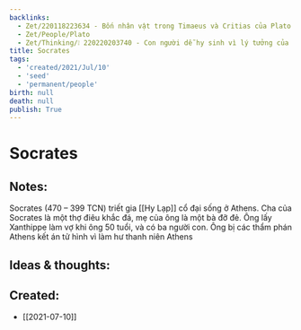 ```yaml
---
backlinks:
  - Zet/220118223634 - Bốn nhân vật trong Timaeus và Critias của Plato
  - Zet/People/Plato
  - Zet/Thinking/❕ 220220203740 - Con người dễ hy sinh vì lý tưởng của đám đông hơn là lý tưởng cá nhân
title: Socrates
tags:
  - 'created/2021/Jul/10'
  - 'seed'
  - 'permanent/people'
birth: null
death: null
publish: True
---
```

# Socrates

## Notes:
Socrates (470 – 399 TCN) triết gia [[Hy Lạp]] cổ đại sống ở Athens. Cha của Socrates là một thợ điêu khắc đá, mẹ của ông là một bà đỡ đẻ. Ông lấy Xanthippe làm vợ khi ông 50 tuổi, và có ba người con. Ông bị các thẩm phán Athens kết án tử hình vì làm hư thanh niên  Athens

## Ideas & thoughts:

## Created:
- [[2021-07-10]]
